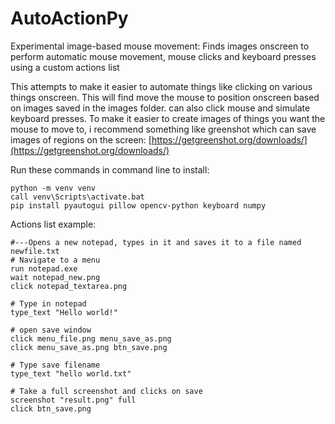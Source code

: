 # AutoActionPy
Experimental image-based mouse movement: Finds images onscreen to perform automatic mouse movement, mouse clicks and keyboard presses using a custom actions list

This attempts to make it easier to automate things like clicking on various things onscreen. This will find move the mouse to position onscreen based on images saved in the images folder. can also click mouse and simulate keyboard presses. To make it easier to create images of things you want the mouse to move to, i recommend something like greenshot which can save images of regions on the screen: [https://getgreenshot.org/downloads/](https://getgreenshot.org/downloads/)

Run these commands in command line to install:
```
python -m venv venv
call venv\Scripts\activate.bat
pip install pyautogui pillow opencv-python keyboard numpy
```



Actions list example:
```
#---Opens a new notepad, types in it and saves it to a file named newfile.txt
# Navigate to a menu
run notepad.exe
wait notepad_new.png
click notepad_textarea.png

# Type in notepad
type_text "Hello world!"

# open save window
click menu_file.png menu_save_as.png
click menu_save_as.png btn_save.png

# Type save filename
type_text "hello world.txt"

# Take a full screenshot and clicks on save
screenshot "result.png" full
click btn_save.png
```
